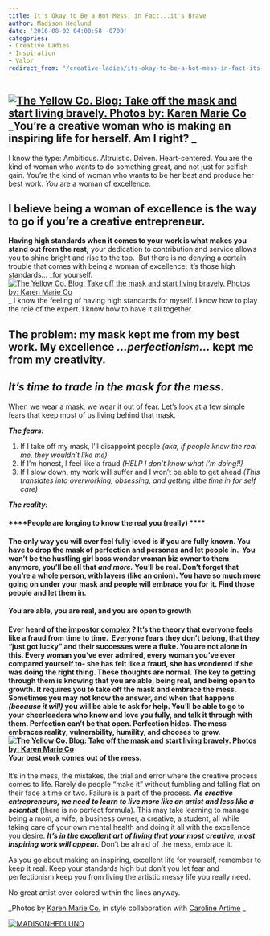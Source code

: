 ```yaml
---
title: It's Okay to Be a Hot Mess, in Fact...it's Brave
author: Madison Hedlund
date: '2016-08-02 04:00:58 -0700'
categories:
- Creative Ladies
- Inspiration
- Valor
redirect_from: "/creative-ladies/its-okay-to-be-a-hot-mess-in-fact-its-brave/"
---
```


## [![The Yellow Co. Blog: Take off the mask and start living bravely. Photos by: Karen Marie Co](https://yellow-blog-images.imgix.net/2016/08/HOT-MESS-BLOG-IMAGE-FINAL-2.jpg)](https://yellow-blog-images.imgix.net/2016/08/HOT-MESS-BLOG-IMAGE-FINAL-2.jpg)_You’re a creative woman who is making an inspiring life for herself. Am I right? _

I know the type: Ambitious. Altruistic. Driven. Heart-centered. You are the kind of woman who wants to do something great, and not just for selfish gain. You’re the kind of woman who wants to be her best and produce her best work. _You_ are a woman of excellence.

## I believe being a woman of excellence is the way to go if you’re a creative entrepreneur.

**Having high standards when it comes to your work is what makes you stand out from the rest,** your dedication to contribution and service allows you to shine bright and rise to the top.  But there is no denying a certain trouble that comes with being a woman of excellence: it’s those high standards… _for yourself.[![The Yellow Co. Blog: Take off the mask and start living bravely. Photos by: Karen Marie Co](https://yellow-blog-images.imgix.net/2016/07/MG_1248-683x1024.jpg)](https://yellow-blog-images.imgix.net/2016/07/MG_1248.jpg) _ I know the feeling of having high standards for myself. I know how to play the role of the expert. I know how to have it all together.

## The problem: my mask kept me from my best work. My excellence _...perfectionism..._ kept me from my creativity.

## _It’s time to trade in the mask for the mess._

When we wear a mask, we wear it out of fear. Let’s look at a few simple fears that keep most of us living behind that mask.

_**The fears:**_

1.  If I take off my mask, I’ll disappoint people _(aka, if people knew the real me, they wouldn’t like me)_
2.  If I’m honest, I feel like a fraud _(HELP I don’t know what I’m doing!!)_
3.  If I slow down, my work will suffer and I won’t be able to get ahead _(This translates into overworking, obsessing, and getting little time in for self care)_

_**The reality:**_

#### ****People are longing to know the real you (really) ****

#### The only way you will ever feel fully loved is if you are fully known. You have to drop the mask of perfection and personas and let people in.  You won’t be the hustling girl boss wonder woman biz owner to them anymore, you’ll be all that _and more._ You’ll be real. Don’t forget that you’re a whole person, with layers (like an onion). You have so much more going on under your mask and people will embrace you for it. Find those people and let them in.

#### ****You are able, you are real, and you are open to growth****

#### Ever heard of the [impostor complex](https://www.youtube.com/watch?v=J3Em-IIAQ6I) ? It’s the theory that everyone feels like a fraud from time to time.  Everyone fears they don’t belong, that they “just got lucky” and their successes were a fluke. You are not alone in this. Every woman you’ve ever admired, every woman you’ve ever compared yourself to- she has felt like a fraud, she has wondered if she was doing the right thing. These thoughts are normal. The key to getting through them is knowing that you are able, being real, and being open to growth. It requires you to take off the mask and embrace the mess. Sometimes you may not know the answer, and when that happens _(because it will)_ you will be able to ask for help. You’ll be able to go to your cheerleaders who know and love you fully, and talk it through with them. Perfection can’t be that open. Perfection hides. The mess embraces reality, vulnerability, humility, and chooses to grow. [![The Yellow Co. Blog: Take off the mask and start living bravely. Photos by: Karen Marie Co](https://yellow-blog-images.imgix.net/2016/07/MG_1241-683x1024.jpg)](https://yellow-blog-images.imgix.net/2016/07/MG_1241.jpg) ****Your best work comes out of the mess.****

It’s in the mess, the mistakes, the trial and error where the creative process comes to life. Rarely do people “make it” without fumbling and falling flat on their face a time or two. Failure is a part of the process. **_As creative entrepreneurs, we need to learn to live more like an artist and less like a scientist_** (there is no perfect formula). This may take learning to manage being a mom, a wife, a business owner, a creative, a student, all while taking care of your own mental health and doing it all with the excellence you desire. **_It’s in the excellent art of living that your most creative, most inspiring work will appear._** Don’t be afraid of the mess, embrace it.

As you go about making an inspiring, excellent life for yourself, remember to keep it real. Keep your standards high but don’t you let fear and perfectionism keep you from living the artistic messy life you really need.

No great artist ever colored within the lines anyway.

_Photos by [Karen Marie Co.](http://karenmarieco.com/) in style collaboration with [Caroline Artime](http://www.carolineartime.com/) _

[![MADISONHEDLUND](https://yellow-blog-images.imgix.net/2016/08/MADISONHEDLUND.jpg)](http://www.madisonhedlund.co/blog/baseline-needs)
